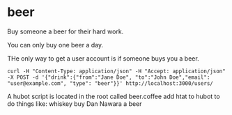 beer
====

Buy someone a beer for their hard work.

You can only buy one beer a day.

THe only way to get a user account is if someone buys you a beer.

    curl -H "Content-Type: application/json" -H "Accept: application/json"  -X POST -d '{"drink":{"from":"Jane Doe", "to":"John Doe","email": "user@example.com", "type": "beer"}}' http://localhost:3000/users/

A hubot script is located in the root called beer.coffee add htat to
hubot to do things like:
    whiskey buy Dan Nawara a beer
